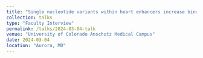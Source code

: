```yaml
---
title: "Single nucleotide variants within heart enhancers increase binding affinity and disrupt heart development"
collection: talks
type: "Faculty Interview"
permalink: /talks/2024-03-04-talk
venue: "University of Colorado Anschutz Medical Campus"
date: 2024-03-04
location: "Aurora, MD"
---
```

